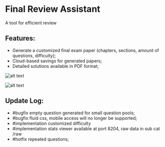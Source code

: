 # Final Review Assistant

A tool for efficient review

## Features:
* Generate a customized final exam paper (chapters, sections, amount of questions, difficulty);
* Cloud-based savings for generated papers;
* Detailed solutions available in PDF format;

![alt text](https://i.imgur.com/EwOPg8c.jpg "Logo Title Text 1")

![alt text](https://i.imgur.com/vBwO36g.jpg "Logo Title Text 1")

## Update Log:
* #bugfix empty question generated for small question pools;
* #bugfix fluid css, mobile access will no longer be supported;
* #implementation customized difficulty
* #implementation stats viewer available at port 8204, raw data in sub cat /raw
* #hotfix repeated questions;
